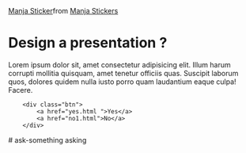 <!DOCTYPE html>
<html lang="en">
<head>
    <meta charset="UTF-8">
    <meta name="viewport" content="width=device-width, initial-scale=1.0">
    <link rel="stylesheet" href="style.css">
    <title>Ask Her Out</title>


</head>
<body>
        <div class="container">
            <div class="tenor-gif-embed" data-postid="22885016" data-share-method="host" data-aspect-ratio="1.04918" data-width="100%">
                <a href="https://tenor.com/view/manja-gif-22885016">Manja Sticker</a>from 
                <a href="https://tenor.com/search/manja-stickers">Manja Stickers</a></div>
             <script type="text/javascript" async src="https://tenor.com/embed.js"></script>
        </div>
        <h1> Design a presentation ?</h1>
        <p>Lorem ipsum dolor sit, amet consectetur adipisicing elit. Illum harum corrupti mollitia quisquam, amet tenetur officiis quas. Suscipit laborum quos, dolores quidem nulla iusto porro quam laudantium eaque culpa! Facere.</p>


        <div class="btn">
            <a href="yes.html ">Yes</a>
            <a href="no1.html">No</a>
        </div>
</body>
</html>
# ask-something
asking
